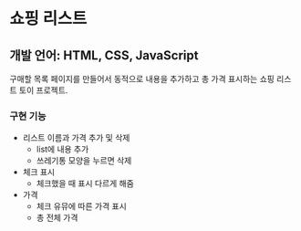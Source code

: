 # 쇼핑 리스트
## 개발 언어: HTML, CSS, JavaScript

구매할 목록 페이지를 만들어서 동적으로 내용을 추가하고 총 가격 표시하는 쇼핑 리스트 토이 프로젝트.
### 구현 기능

- 리스트 이름과 가격 추가 및 삭제
    - list에 내용 추가
    - 쓰레기통 모양을 누르면 삭제
- 체크 표시
    - 체크했을 때 표시 다르게 해줌
- 가격
    - 체크 유뮤에 따른 가격 표시
    - 총 전체 가격
